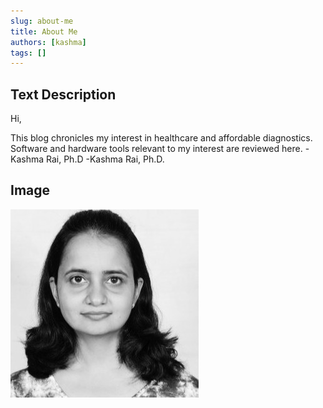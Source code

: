 ```yaml
---
slug: about-me
title: About Me
authors: [kashma]
tags: []
---
```


## Text Description
Hi,

This blog chronicles my interest in healthcare and affordable diagnostics. Software and hardware tools relevant to my interest are reviewed here.
-Kashma Rai, Ph.D
-Kashma Rai, Ph.D.


## Image

![Pic](Kashma.jpeg)


